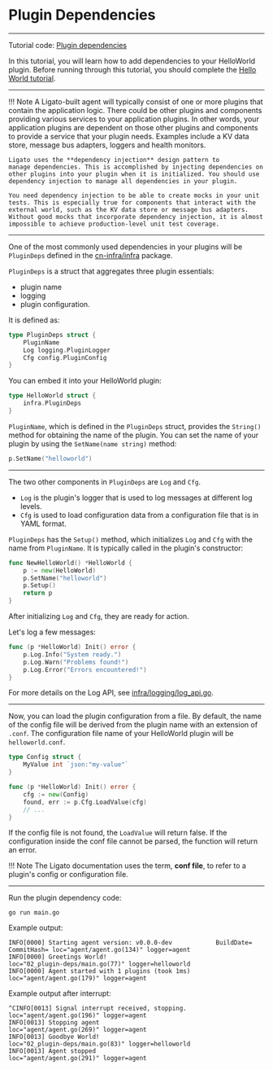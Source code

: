 # Plugin Dependencies

---

Tutorial code: [Plugin dependencies][code-link]

In this tutorial, you will learn how to add dependencies to your HelloWorld plugin. Before running through this tutorial, you should complete the [Hello World tutorial](01_hello-world.md).

---

!!! Note
        A Ligato-built agent will typically consist of one or more plugins that contain the application logic. There could be other plugins and components providing various services to your application plugins. In other words, your application plugins are dependent on those other plugins and components to provide a service that your plugin needs. Examples include a KV data store, message bus adapters, loggers and health monitors. 
 
    Ligato uses the **dependency injection** design pattern to
    manage dependencies. This is accomplished by injecting dependencies on other plugins into your plugin when it is initialized. You should use dependency injection to manage all dependencies in your plugin. 
 
    You need dependency injection to be able to create mocks in your unit tests. This is especially true for components that interact with the external world, such as the KV data store or message bus adapters. Without good mocks that incorporate dependency injection, it is almost impossible to achieve production-level unit test coverage.
    


---

One of the most commonly used dependencies in your plugins will be 
`PluginDeps` defined in the [cn-infra/infra](https://github.com/ligato/cn-infra/blob/master/infra/infra.go) package.

`PluginDeps` is a struct that aggregates three plugin essentials: 

- plugin name
- logging 
- plugin configuration. 

It is defined as:
```go
type PluginDeps struct {
	PluginName
	Log logging.PluginLogger
	Cfg config.PluginConfig
}
```

You can embed it into your HelloWorld plugin:

```go
type HelloWorld struct {
	infra.PluginDeps
}
```

`PluginName`, which is defined in the `PluginDeps` struct, provides the `String()`
method for obtaining the name of the plugin. You can set the name of your plugin by using the 
`SetName(name string)` method:

```go
p.SetName("helloworld")
```

---

The two other components in `PluginDeps` are `Log` and `Cfg`.
 
 - `Log` is the plugin's logger that is used to log messages at different log levels. 
 - `Cfg` is used to load configuration data from a configuration file that is in YAML format. 

`PluginDeps` has the `Setup()` method, which initializes `Log` and `Cfg` with the name from `PluginName`. It is typically called in the plugin's constructor:

```go
func NewHelloWorld() *HelloWorld {
	p := new(HelloWorld)
	p.SetName("helloworld")
	p.Setup()
	return p
}
```

After initializing `Log` and `Cfg`, they are ready for action. 

Let's log a few messages:

```go
func (p *HelloWorld) Init() error {
	p.Log.Info("System ready.")
	p.Log.Warn("Problems found!")
	p.Log.Error("Errors encountered!")
}
```

For more details on the Log API, see [infra/logging/log_api.go](https://github.com/ligato/cn-infra/blob/master/logging/log_api.go).

---

Now, you can load the plugin configuration from a file. By default, the name of the config file will be derived from the plugin name with an extension of `.conf`. The configuration file name of your HelloWorld plugin will be `helloworld.conf`.

```go
type Config struct {
	MyValue int `json:"my-value"`
}

func (p *HelloWorld) Init() error {
	cfg := new(Config)
	found, err := p.Cfg.LoadValue(cfg)
	// ...
}
```

If the config file is not found, the `LoadValue` will return false. If the configuration inside the conf file cannot be parsed, the function will return an error.

!!! Note
    The Ligato documentation uses the term, __conf file__, to refer to a plugin's config or configuration file.

---

Run the plugin dependency code:

```
go run main.go
```
Example output: 
```
INFO[0000] Starting agent version: v0.0.0-dev            BuildDate= CommitHash= loc="agent/agent.go(134)" logger=agent
INFO[0000] Greetings World!                              loc="02_plugin-deps/main.go(77)" logger=helloworld
INFO[0000] Agent started with 1 plugins (took 1ms)       loc="agent/agent.go(179)" logger=agent
```

Example output after interrupt:
```
^CINFO[0013] Signal interrupt received, stopping.          loc="agent/agent.go(196)" logger=agent
INFO[0013] Stopping agent                                loc="agent/agent.go(269)" logger=agent
INFO[0013] Goodbye World!                                loc="02_plugin-deps/main.go(83)" logger=helloworld
INFO[0013] Agent stopped                                 loc="agent/agent.go(291)" logger=agent
```


[code-link]: https://github.com/ligato/cn-infra/tree/master/examples/tutorials/02_plugin-deps
